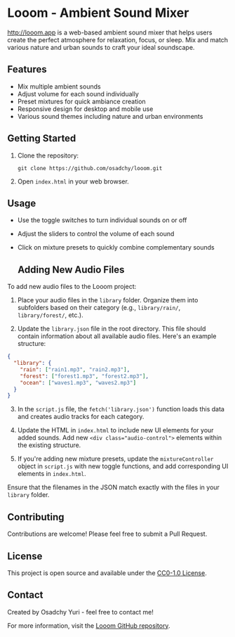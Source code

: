 # Looom - Ambient Sound Mixer

http://looom.app
is a web-based ambient sound mixer that helps users create the perfect atmosphere for relaxation, focus, or sleep. Mix and match various nature and urban sounds to craft your ideal soundscape.

## Features

- Mix multiple ambient sounds
- Adjust volume for each sound individually
- Preset mixtures for quick ambiance creation
- Responsive design for desktop and mobile use
- Various sound themes including nature and urban environments

## Getting Started

1. Clone the repository:
   ```
   git clone https://github.com/osadchy/looom.git
   ```

2. Open `index.html` in your web browser.

## Usage

- Use the toggle switches to turn individual sounds on or off
- Adjust the sliders to control the volume of each sound
- Click on mixture presets to quickly combine complementary sounds

  ## Adding New Audio Files

To add new audio files to the Looom project:

1. Place your audio files in the `library` folder. Organize them into subfolders based on their category (e.g., `library/rain/`, `library/forest/`, etc.).

2. Update the `library.json` file in the root directory. This file should contain information about all available audio files. Here's an example structure:

```json
{
  "library": {
    "rain": ["rain1.mp3", "rain2.mp3"],
    "forest": ["forest1.mp3", "forest2.mp3"],
    "ocean": ["waves1.mp3", "waves2.mp3"]
  }
}
```

3. In the `script.js` file, the `fetch('library.json')` function loads this data and creates audio tracks for each category.

4. Update the HTML in `index.html` to include new UI elements for your added sounds. Add new `<div class="audio-control">` elements within the existing structure.

5. If you're adding new mixture presets, update the `mixtureController` object in `script.js` with new toggle functions, and add corresponding UI elements in `index.html`.

Ensure that the filenames in the JSON match exactly with the files in your `library` folder.

## Contributing

Contributions are welcome! Please feel free to submit a Pull Request.

## License

This project is open source and available under the [CC0-1.0 License](https://github.com/osadchy/looom/blob/main/LICENSE).

## Contact

Created by Osadchy Yuri - feel free to contact me!

For more information, visit the [Looom GitHub repository](https://github.com/osadchy/looom).
